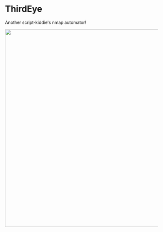 # ThirdEye
Another script-kiddie's nmap automator!

<img width="650" src="https://media.giphy.com/media/SAU6ItiJP5Z0QbK38c/giphy.gif">
</p> 
